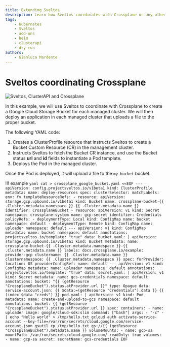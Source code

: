 ```yaml
---
title: Extending Sveltos
description: Learn how Sveltos coordinates with Crossplane or any other open source projects. Discover how to use Sveltos to create Google Cloud Storage Buckets for managed clusters and deploy applications that interact with these buckets. Dive into the YAML code that instructs Sveltos, explore the process step-by-step, and witness the seamless coordination between Sveltos and Crossplane in action.
tags:
    - Kubernetes
    - Sveltos
    - add-ons
    - helm
    - clusterapi
    - dry run
authors:
    - Gianluca Mardente
---
```


# Sveltos coordinating Crossplane

![Sveltos, ClusterAPI and Crossplane](../assets/sveltos_clusterapi_crossplane.gif)

In this example, we will use Sveltos to coordinate with Crossplane to create a Google Cloud Storage Bucket for each managed cluster. We will then deploy an application in each managed cluster that uploads a file to the proper bucket.

The following YAML code:

1. Creates a ClusterProfile resource that instructs Sveltos to create a Bucket Custom Resource (CR) in the management cluster.
2. Instructs Sveltos to fetch the Bucket CR instance, and use the Bucket status __url__ and __id__ fields to instantiate a Pod template.
3. Deploys the Pod in the managed cluster.

Once the Pod is deployed, it will upload a file to the `my-bucket` bucket.

!!! example
    ```yaml
    cat > crossplane_google_bucket.yaml <<EOF
    ---
    apiVersion: config.projectsveltos.io/v1beta1
    kind: ClusterProfile
    metadata:
      name: deploy-resources
    spec:
      clusterSelector:
        matchLabels:
          env: fv
      templateResourceRefs:
      - resource:
          apiVersion: storage.gcp.upbound.io/v1beta1
          kind: Bucket
          name: crossplane-bucket-{{ .Cluster.metadata.namespace }}-{{ .Cluster.metadata.name }}
        identifier: CrossplaneBucket
      - resource:
          apiVersion: v1
          kind: Secret
          namespace: crossplane-system
          name: gcp-secret
        identifier: Credentials
      policyRefs:
      - deploymentType: Local
        kind: ConfigMap
        name: bucket
        namespace: default
      - deploymentType: Remote
        kind: ConfigMap
        name: uploader
        namespace: default
    ---
    apiVersion: v1
    kind: ConfigMap
    metadata:
      name: bucket
      namespace: default
      annotations:
        projectsveltos.io/template: "true"
    data:
      bucket.yaml: |
        apiVersion: storage.gcp.upbound.io/v1beta1
        kind: Bucket
        metadata:
        name: crossplane-bucket-{{ .Cluster.metadata.namespace }}-{{ .Cluster.metadata.name }}
        labels:
          docs.crossplane.io/example: provider-gcp
          clustername: {{ .Cluster.metadata.name }}
          clusternamespace: {{ .Cluster.metadata.namespace }}
        spec:
          forProvider:
            location: US
          providerConfigRef:
            name: default
    ---
    apiVersion: v1
    kind: ConfigMap
    metadata:
      name: uploader
      namespace: default
      annotations:
        projectsveltos.io/template: "true"
    data:
      secret.yaml: |
        apiVersion: v1
        kind: Secret
        metadata:
          name: gcs-credentials
          namespace: default
          annotations:
            bucket: "{{ (getResource "CrossplaneBucket").status.atProvider.url }}"
        type: Opaque
        data:
          service-account.json: {{ $data:=(getResource "Credentials").data }} {{ (index $data "creds") }}
      pod.yaml: |
        apiVersion: v1
        kind: Pod
        metadata:
          name: create-and-upload-to-gcs
          namespace: default
          annotations:
            bucket: {{ (getResource "CrossplaneBucket").status.atProvider.url }}
        spec:
          containers:
          - name: uploader
            image: google/cloud-sdk:slim
            command: ["bash"]
            args:
              - "-c"
              - |
                echo "Hello world" > /tmp/hello.txt
                gcloud auth activate-service-account --key-file=/var/run/secrets/cloud.google.com/service-account.json
                gsutil cp /tmp/hello.txt gs://{{ (getResource "CrossplaneBucket").metadata.name }}
            volumeMounts:
              - name: gcp-sa
                mountPath: /var/run/secrets/cloud.google.com/
                readOnly: true
          volumes:
            - name: gcp-sa
              secret:
                secretName: gcs-credentials
    EOF
    ```
